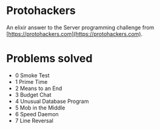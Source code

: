 # Protohackers

An elixir answer to the Server programming challenge from [https://protohackers.com](https://protohackers.com).

# Problems solved

- 0 Smoke Test
- 1 Prime Time
- 2 Means to an End
- 3 Budget Chat
- 4 Unusual Database Program
- 5 Mob in the Middle
- 6 Speed Daemon
- 7 Line Reversal
